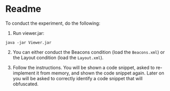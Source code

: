 # Readme

To conduct the experiment, do the following:

1) Run viewer.jar:

```
java -jar Viewer.jar
```

2) You can either conduct the Beacons condition (load the `Beacons.xml`) or the Layout condition (load the `Layout.xml`).

3) Follow the instructions. You will be shown a code snippet, asked to re-implement it from memory, and shown the code snippet again. Later on you will be asked to correctly identify a code snippet that will obfuscated. 
